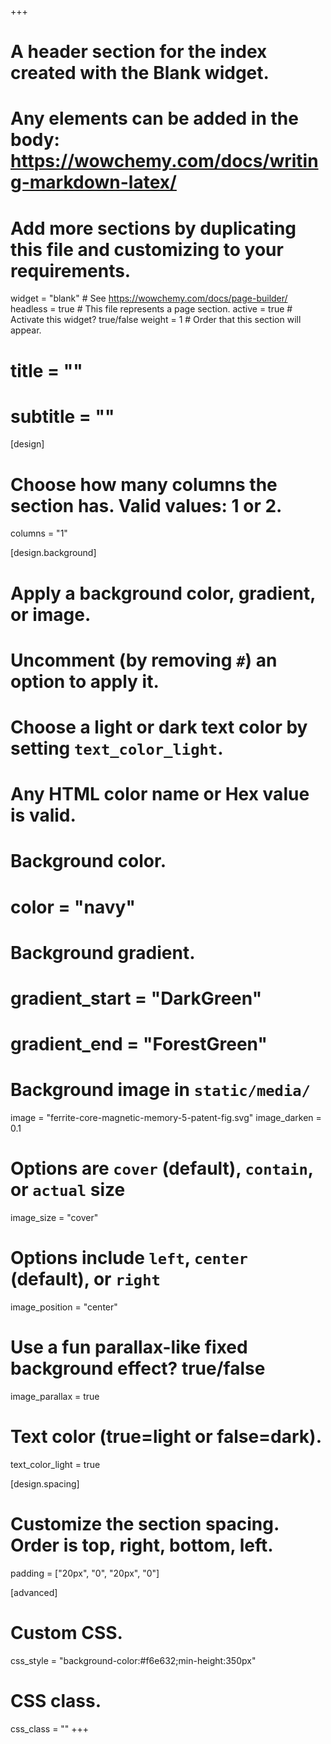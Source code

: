 +++
# A header section for the index created with the Blank widget.
# Any elements can be added in the body: https://wowchemy.com/docs/writing-markdown-latex/
# Add more sections by duplicating this file and customizing to your requirements.

widget = "blank"  # See https://wowchemy.com/docs/page-builder/
headless = true  # This file represents a page section.
active = true  # Activate this widget? true/false
weight = 1  # Order that this section will appear.

# title = ""
# subtitle = ""

[design]
  # Choose how many columns the section has. Valid values: 1 or 2.
  columns = "1"

[design.background]
  # Apply a background color, gradient, or image.
  #   Uncomment (by removing `#`) an option to apply it.
  #   Choose a light or dark text color by setting `text_color_light`.
  #   Any HTML color name or Hex value is valid.

  # Background color.
  # color = "navy"
  
  # Background gradient.
  # gradient_start = "DarkGreen"
  # gradient_end = "ForestGreen"
  
  # Background image in `static/media/`
  image = "ferrite-core-magnetic-memory-5-patent-fig.svg" 
  image_darken = 0.1
  #  Options are `cover` (default), `contain`, or `actual` size
  image_size = "cover"
  # Options include `left`, `center` (default), or `right`
  image_position = "center"
  # Use a fun parallax-like fixed background effect? true/false
  image_parallax = true
  
  # Text color (true=light or false=dark).
  text_color_light = true

[design.spacing]
  # Customize the section spacing. Order is top, right, bottom, left.
  padding = ["20px", "0", "20px", "0"]

[advanced]
 # Custom CSS. 
 css_style = "background-color:#f6e632;min-height:350px"
 
 # CSS class.
 css_class = ""
+++


